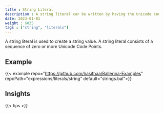 ```yaml
---
title : String Literal
description : A string literal can be written by having the Unicode code points wrapped using two double quotes `"`.
date: 2023-01-01
weight : 6035
tags : ["string", "literals"]
---
```


A string literal is used to create a string value. A string literal consists of a sequence of zero or more Unicode Code Points.

<!--more-->

## Example

{{< example repo="https://github.com/hasithaa/Ballerina-Examples" repoPath="expressions/literals/string" default="strings.bal">}}

## Insights

{{< tips >}}
